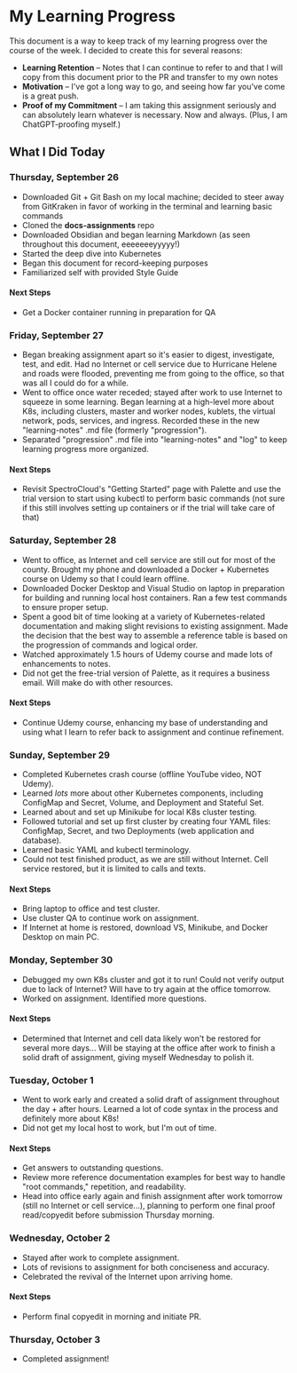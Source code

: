 # My Learning Progress

This document is a way to keep track of my learning progress over the course of the week. I decided to create this for several reasons:
- **Learning Retention** &ndash; Notes that I can continue to refer to and that I will copy from this document prior to the PR and transfer to my own notes
- **Motivation** &ndash; I've got a long way to go, and seeing how far you've come is a great push.
- **Proof of my Commitment** &ndash; I am taking this assignment seriously and can absolutely learn whatever is necessary. Now and always. (Plus, I am ChatGPT-proofing myself.)

## What I Did Today

### Thursday, September 26

- Downloaded Git + Git Bash on my local machine; decided to steer away from GitKraken in favor of working in the terminal and learning basic commands
- Cloned the **docs-assignments** repo
- Downloaded Obsidian and began learning Markdown (as seen throughout this document, eeeeeeeyyyyy!)
- Started the deep dive into Kubernetes
- Began this document for record-keeping purposes
- Familiarized self with provided Style Guide

#### Next Steps

- Get a Docker container running in preparation for QA

### Friday, September 27

- Began breaking assignment apart so it's easier to digest, investigate, test, and edit. Had no Internet or cell service due to Hurricane Helene and roads were flooded, preventing me from going to the office, so that was all I could do for a while. 
- Went to office once water receded; stayed after work to use Internet to squeeze in some learning. Began learning at a high-level more about K8s, including clusters, master and worker nodes, kublets, the virtual network, pods, services, and ingress. Recorded these in the new "learning-notes" .md file (formerly "progression").
- Separated "progression" .md file into "learning-notes" and "log" to keep learning progress more organized.

#### Next Steps

- Revisit SpectroCloud's "Getting Started" page with Palette and use the trial version to start using kubectl to perform basic commands (not sure if this still involves setting up containers or if the trial will take care of that)

### Saturday, September 28

- Went to office, as Internet and cell service are still out for most of the county. Brought my phone and downloaded a Docker + Kubernetes course on Udemy so that I could learn offline. 
- Downloaded Docker Desktop and Visual Studio on laptop in preparation for building and running local host containers. Ran a few test commands to ensure proper setup.
- Spent a good bit of time looking at a variety of Kubernetes-related documentation and making slight revisions to existing assignment. Made the decision that the best way to assemble a reference table is based on the progression of commands and logical order.
- Watched approximately 1.5 hours of Udemy course and made lots of enhancements to notes.
- Did not get the free-trial version of Palette, as it requires a business email. Will make do with other resources.

#### Next Steps

- Continue Udemy course, enhancing my base of understanding and using what I learn to refer back to assignment and continue refinement. 

### Sunday, September 29

- Completed Kubernetes crash course (offline YouTube video, NOT Udemy). 
- Learned *lots* more about other Kubernetes components, including ConfigMap and Secret, Volume, and Deployment and Stateful Set. 
- Learned about and set up Minikube for local K8s cluster testing.
- Followed tutorial and set up first cluster by creating four YAML files: ConfigMap, Secret, and two Deployments (web application and database).
- Learned basic YAML and kubectl terminology.
- Could not test finished product, as we are still without Internet. Cell service restored, but it is limited to calls and texts.

#### Next Steps

- Bring laptop to office and test cluster.
- Use cluster QA to continue work on assignment. 
- If Internet at home is restored, download VS, Minikube, and Docker Desktop on main PC.

### Monday, September 30

- Debugged my own K8s cluster and got it to run! Could not verify output due to lack of Internet? Will have to try again at the office tomorrow.
- Worked on assignment. Identified more questions.

#### Next Steps
- Determined that Internet and cell data likely won't be restored for several more days... Will be staying at the office after work to finish a solid draft of assignment, giving myself Wednesday to polish it. 

### Tuesday, October 1

- Went to work early and created a solid draft of assignment throughout the day + after hours. Learned a lot of code syntax in the process and definitely more about K8s!
- Did not get my local host to work, but I'm out of time.

#### Next Steps

- Get answers to outstanding questions.
- Review more reference documentation examples for best way to handle "root commands," repetition, and readability. 
- Head into office early again and finish assignment after work tomorrow (still no Internet or cell service...), planning to perform one final proof read/copyedit before submission Thursday morning. 

### Wednesday, October 2

- Stayed after work to complete assignment.
- Lots of revisions to assignment for both conciseness and accuracy.
- Celebrated the revival of the Internet upon arriving home.

#### Next Steps

- Perform final copyedit in morning and initiate PR.

### Thursday, October 3

- Completed assignment!
